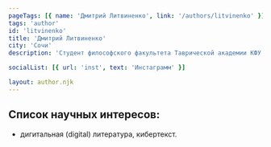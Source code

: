 ```yaml
---
pageTags: [{ name: 'Дмитрий Литвиненко', link: '/authors/litvinenko' }]
tags: 'author'
id: 'litvinenko'
title: 'Дмитрий Литвиненко'
city: 'Сочи'
description: 'Студент философского факультета Таврической академии КФУ имени В. И. Вернадского.'

socialList: [{ url: 'inst', text: 'Инстаграмм' }]

layout: author.njk
---
```


## Список научных интересов:

- дигитальная (digital) литература, кибертекст.